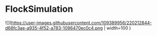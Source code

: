 # FlockSimulation
 
![](https://user-images.githubusercontent.com/109389956/220212844-d68fc3ae-a935-4f52-a783-1096470ec0c4.png | width=100 )
